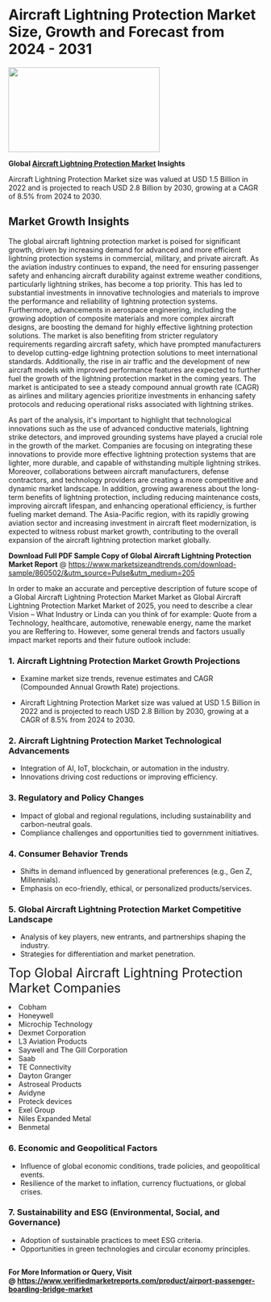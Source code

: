 <H1>Aircraft Lightning Protection Market Size, Growth and Forecast from 2024 - 2031</H1><img class="aligncenter size-medium wp-image-584254" src="https://thirdeyenews.in/wp-content/uploads/2024/09/Global-Market-Research-300x168.jpeg" alt="" width="300" height="168" /><p><strong>Global&nbsp;<a href="https://www.marketsizeandtrends.com/download-sample/860502/&amp;utm_source=Pulse&amp;utm_medium=205">Aircraft Lightning Protection Market</a> Insights</strong></p><p>Aircraft Lightning Protection Market size was valued at USD 1.5 Billion in 2022 and is projected to reach USD 2.8 Billion by 2030, growing at a CAGR of 8.5% from 2024 to 2030.</p><p><h2>Market Growth Insights</h2> <p>The global aircraft lightning protection market is poised for significant growth, driven by increasing demand for advanced and more efficient lightning protection systems in commercial, military, and private aircraft. As the aviation industry continues to expand, the need for ensuring passenger safety and enhancing aircraft durability against extreme weather conditions, particularly lightning strikes, has become a top priority. This has led to substantial investments in innovative technologies and materials to improve the performance and reliability of lightning protection systems. Furthermore, advancements in aerospace engineering, including the growing adoption of composite materials and more complex aircraft designs, are boosting the demand for highly effective lightning protection solutions. The market is also benefiting from stricter regulatory requirements regarding aircraft safety, which have prompted manufacturers to develop cutting-edge lightning protection solutions to meet international standards. Additionally, the rise in air traffic and the development of new aircraft models with improved performance features are expected to further fuel the growth of the lightning protection market in the coming years. The market is anticipated to see a steady compound annual growth rate (CAGR) as airlines and military agencies prioritize investments in enhancing safety protocols and reducing operational risks associated with lightning strikes. </p> <p>As part of the analysis, it's important to highlight that technological innovations such as the use of advanced conductive materials, lightning strike detectors, and improved grounding systems have played a crucial role in the growth of the market. Companies are focusing on integrating these innovations to provide more effective lightning protection systems that are lighter, more durable, and capable of withstanding multiple lightning strikes. Moreover, collaborations between aircraft manufacturers, defense contractors, and technology providers are creating a more competitive and dynamic market landscape. In addition, growing awareness about the long-term benefits of lightning protection, including reducing maintenance costs, improving aircraft lifespan, and enhancing operational efficiency, is further fueling market demand. The Asia-Pacific region, with its rapidly growing aviation sector and increasing investment in aircraft fleet modernization, is expected to witness robust market growth, contributing to the overall expansion of the aircraft lightning protection market globally. </p><p><span class=""><strong>Download Full PDF Sample Copy of Global Aircraft Lightning Protection Market Report</strong> @ <a href="https://www.marketsizeandtrends.com/download-sample/860502/&amp;utm_source=Pulse&amp;utm_medium=205" target="_blank">https://www.marketsizeandtrends.com/download-sample/860502/&amp;utm_source=Pulse&amp;utm_medium=205</a></span></p><p>In order to make an accurate and perceptive description of future scope of a Global&nbsp;Aircraft Lightning Protection Market Market as Global&nbsp;Aircraft Lightning Protection Market Market of 2025, you need to describe a clear Vision &ndash; What Industry or Linda can you think of for example: Quote from a Technology, healthcare, automotive, renewable energy, name the market you are Reffering to. However, some general trends and factors usually impact market reports and their future outlook include:</p><h3>1.&nbsp;<strong>Aircraft Lightning Protection Market Growth Projections</strong></h3><ul><li>Examine market size trends, revenue estimates and CAGR (Compounded Annual Growth Rate) projections.</li><li><p>Aircraft Lightning Protection Market size was valued at USD 1.5 Billion in 2022 and is projected to reach USD 2.8 Billion by 2030, growing at a CAGR of 8.5% from 2024 to 2030.</p></li></ul><h3>2.&nbsp;<strong>Aircraft Lightning Protection Market Technological Advancements</strong></h3><ul><li>Integration of AI, IoT, blockchain, or automation in the industry.</li><li>Innovations driving cost reductions or improving efficiency.</li></ul><h3>3.&nbsp;<strong>Regulatory and Policy Changes</strong></h3><ul><li>Impact of global and regional regulations, including sustainability and carbon-neutral goals.</li><li>Compliance challenges and opportunities tied to government initiatives.</li></ul><h3>4.&nbsp;<strong>Consumer Behavior Trends</strong></h3><ul><li>Shifts in demand influenced by generational preferences (e.g., Gen Z, Millennials).</li><li>Emphasis on eco-friendly, ethical, or personalized products/services.</li></ul><h3>5.&nbsp;<strong>Global Aircraft Lightning Protection Market Competitive Landscape</strong></h3><ul><li>Analysis of key players, new entrants, and partnerships shaping the industry.</li><li>Strategies for differentiation and market penetration.</li></ul><p data-pm-slice="1 1 []"><span style="color: inherit; font-family: inherit; font-size: 25px;">Top Global Aircraft Lightning Protection Market Companies</span></p><div class="" data-test-id=""><p><li>Cobham</li><li> Honeywell</li><li> Microchip Technology</li><li> Dexmet Corporation</li><li> L3 Aviation Products</li><li> Saywell and The Gill Corporation</li><li> Saab</li><li> TE Connectivity</li><li> Dayton Granger</li><li> Astroseal Products</li><li> Avidyne</li><li> Proteck devices</li><li> Exel Group</li><li> Niles Expanded Metal</li><li> Benmetal</li></p></div><h3>6.&nbsp;<strong>Economic and Geopolitical Factors</strong></h3><ul><li>Influence of global economic conditions, trade policies, and geopolitical events.</li><li>Resilience of the market to inflation, currency fluctuations, or global crises.</li></ul><h3>7.&nbsp;<strong>Sustainability and ESG (Environmental, Social, and Governance)</strong></h3><ul><li>Adoption of sustainable practices to meet ESG criteria.</li><li>Opportunities in green technologies and circular economy principles.</li></ul><h2><strong style="font-size: 14px;">For More Information or Query, Visit @&nbsp;</strong><a style="background-color: #ffffff; font-size: 14px;" href="https://www.marketsizeandtrends.com/report/aircraft-lightning-protection-market/" target="_blank">https://www.verifiedmarketreports.com/product/airport-passenger-boarding-bridge-market</a></h2>
